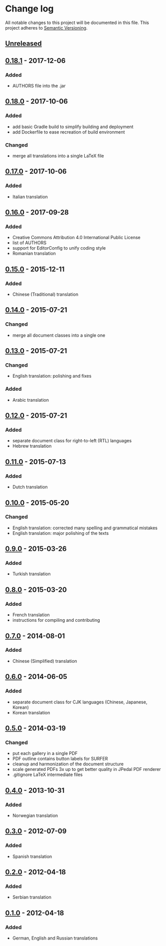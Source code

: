 # Change log
All notable changes to this project will be documented in this file.
This project adheres to [Semantic Versioning](http://semver.org/).

## [Unreleased][unreleased]

## [0.18.1] - 2017-12-06
### Added
- AUTHORS file into the .jar

## [0.18.0] - 2017-10-06
### Added
- add basic Gradle build to simplify building and deployment
- add Dockerfile to ease recreation of build environment

### Changed
- merge all translations into a single LaTeX file

## [0.17.0] - 2017-10-06
### Added
- Italian translation

## [0.16.0] - 2017-09-28
### Added
- Creative Commons Attribution 4.0 International Public License
- list of AUTHORS
- support for EditorConfig to unify coding style
- Romanian translation

## [0.15.0] - 2015-12-11
### Added
- Chinese (Traditional) translation

## [0.14.0] - 2015-07-21
### Changed
- merge all document classes into a single one

## [0.13.0] - 2015-07-21
### Changed
- English translation: polishing and fixes

### Added
- Arabic translation

## [0.12.0] - 2015-07-21
### Added
- separate document class for right-to-left (RTL) languages
- Hebrew translation

## [0.11.0] - 2015-07-13
### Added
- Dutch translation

## [0.10.0] - 2015-05-20
### Changed
- English translation: corrected many spelling and grammatical mistakes
- English translation: major polishing of the texts

## [0.9.0] - 2015-03-26
### Added
- Turkish translation

## [0.8.0] - 2015-03-20
### Added
- French translation
- instructions for compiling and contributing

## [0.7.0] - 2014-08-01
### Added
- Chinese (Simplified) translation

## [0.6.0] - 2014-06-05
### Added
- separate document class for CJK languages (Chinese, Japanese, Korean)
- Korean translation

## [0.5.0] - 2014-03-19
### Changed
- put each gallery in a single PDF
- PDF outline contains button labels for SURFER
- cleanup and harmonization of the document structure
- scale generated PDFs 3x up to get better quality in JPedal PDF renderer
- .gitignore LaTeX intermediate files

## [0.4.0] - 2013-10-31
### Added
- Norwegian translation

## [0.3.0] - 2012-07-09
### Added
- Spanish translation

## [0.2.0] - 2012-04-18
### Added
- Serbian translation

## [0.1.0] - 2012-04-18
### Added
- German, English and Russian translations

[unreleased]: https://github.com/IMAGINARY/SURFER-Galleries/compare/v0.18.1...HEAD
[0.18.1]: https://github.com/IMAGINARY/SURFER-Galleries/compare/v0.18.0...v0.18.1
[0.18.0]: https://github.com/IMAGINARY/SURFER-Galleries/compare/v0.17.0...v0.18.0
[0.17.0]: https://github.com/IMAGINARY/SURFER-Galleries/compare/v0.16.0...v0.17.0
[0.16.0]: https://github.com/IMAGINARY/SURFER-Galleries/compare/v0.15.0...v0.16.0
[0.15.0]: https://github.com/IMAGINARY/SURFER-Galleries/compare/v0.14.0...v0.15.0
[0.14.0]: https://github.com/IMAGINARY/SURFER-Galleries/compare/v0.13.0...v0.14.0
[0.13.0]: https://github.com/IMAGINARY/SURFER-Galleries/compare/v0.12.0...v0.13.0
[0.12.0]: https://github.com/IMAGINARY/SURFER-Galleries/compare/v0.11.0...v0.12.0
[0.11.0]: https://github.com/IMAGINARY/SURFER-Galleries/compare/v0.10.0...v0.11.0
[0.10.0]: https://github.com/IMAGINARY/SURFER-Galleries/compare/v0.9.0...v0.10.0
[0.9.0]: https://github.com/IMAGINARY/SURFER-Galleries/compare/v0.8.0...v0.9.0
[0.8.0]: https://github.com/IMAGINARY/SURFER-Galleries/compare/v0.7.0...v0.8.0
[0.7.0]: https://github.com/IMAGINARY/SURFER-Galleries/compare/v0.6.0...v0.7.0
[0.6.0]: https://github.com/IMAGINARY/SURFER-Galleries/compare/v0.5.0...v0.6.0
[0.5.0]: https://github.com/IMAGINARY/SURFER-Galleries/compare/v0.4.0...v0.5.0
[0.4.0]: https://github.com/IMAGINARY/SURFER-Galleries/compare/v0.3.0...v0.4.0
[0.3.0]: https://github.com/IMAGINARY/SURFER-Galleries/compare/v0.2.0...v0.3.0
[0.2.0]: https://github.com/IMAGINARY/SURFER-Galleries/compare/v0.1.0...v0.2.0
[0.1.0]: https://github.com/IMAGINARY/SURFER-Galleries/tree/v0.1.0
